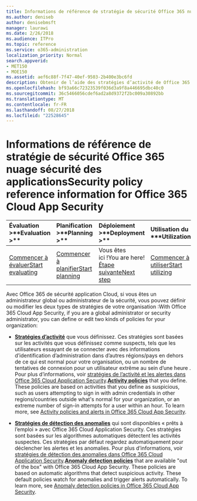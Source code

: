```yaml
---
title: Informations de référence de stratégie de sécurité Office 365 nuage sécurité des applications
ms.author: deniseb
author: denisebmsft
manager: laurawi
ms.date: 2/26/2018
ms.audience: ITPro
ms.topic: reference
ms.service: o365-administration
localization_priority: Normal
search.appverid:
- MET150
- MOE150
ms.assetid: aef6c88f-7f47-40ef-9503-2b400e3bc6fd
description: Obtenir de l’aide des stratégies d’activité de Office 365 et des stratégies de détection des anomalies.
ms.openlocfilehash: bf93a66c72323539f036d3a9f8a446695dbc40c0
ms.sourcegitcommit: 36c5466056cdef6ad2a8d9372f2bc009a30892bb
ms.translationtype: MT
ms.contentlocale: fr-FR
ms.lasthandoff: 08/27/2018
ms.locfileid: "22528645"
---
```

# <a name="security-policy-reference-information-for-office-365-cloud-app-security"></a><span data-ttu-id="a3063-103">Informations de référence de stratégie de sécurité Office 365 nuage sécurité des applications</span><span class="sxs-lookup"><span data-stu-id="a3063-103">Security policy reference information for Office 365 Cloud App Security</span></span>
  
|<span data-ttu-id="a3063-104">Évaluation **\>**</span><span class="sxs-lookup"><span data-stu-id="a3063-104">****Evaluation** \>**</span></span>|<span data-ttu-id="a3063-105">Planification **\>**</span><span class="sxs-lookup"><span data-stu-id="a3063-105">****Planning** \>**</span></span>|<span data-ttu-id="a3063-106">Déploiement **\>**</span><span class="sxs-lookup"><span data-stu-id="a3063-106">****Deployment** \>**</span></span>|<span data-ttu-id="a3063-107">Utilisation du \*\*\*</span><span class="sxs-lookup"><span data-stu-id="a3063-107">****Utilization****</span></span>|
|:-----|:-----|:-----|:-----|
|[<span data-ttu-id="a3063-108">Commencer à évaluer</span><span class="sxs-lookup"><span data-stu-id="a3063-108">Start evaluating</span></span>](office-365-cas-overview.md) <br/> |[<span data-ttu-id="a3063-109">Commencer à planifier</span><span class="sxs-lookup"><span data-stu-id="a3063-109">Start planning</span></span>](get-ready-for-office-365-cas.md) <br/> |<span data-ttu-id="a3063-110">Vous êtes ici !</span><span class="sxs-lookup"><span data-stu-id="a3063-110">You are here!</span></span>  <br/> [<span data-ttu-id="a3063-111">Étape suivante</span><span class="sxs-lookup"><span data-stu-id="a3063-111">Next step</span></span>](review-office-365-cas-alerts.md) <br/> |[<span data-ttu-id="a3063-112">Commencer à utiliser</span><span class="sxs-lookup"><span data-stu-id="a3063-112">Start utilizing</span></span>](utilization-activities-for-ocas.md) <br/> |
   
<span data-ttu-id="a3063-113">Avec Office 365 de sécurité application Cloud, si vous êtes un administrateur global ou administrateur de la sécurité, vous pouvez définir ou modifier les deux types de stratégies de votre organisation :</span><span class="sxs-lookup"><span data-stu-id="a3063-113">With Office 365 Cloud App Security, if you are a global administrator or security administrator, you can define or edit two kinds of policies for your organization:</span></span>
  
- <span data-ttu-id="a3063-p101">**[Stratégies d’activité](activity-policies-and-alerts.md)** que vous définissez. Ces stratégies sont basées sur les activités que vous définissez comme suspects, tels que les utilisateurs essayant de se connecter avec des informations d’identification d’administration dans d’autres régions/pays en dehors de ce qui est normal pour votre organisation, ou un nombre de tentatives de connexion pour un utilisateur extrême au sein d’une heure . Pour plus d’informations, voir [stratégies de l’activité et les alertes dans Office 365 Cloud Application Security](activity-policies-and-alerts.md).</span><span class="sxs-lookup"><span data-stu-id="a3063-p101">**[Activity policies](activity-policies-and-alerts.md)** that you define. These policies are based on activities that you define as suspicious, such as users attempting to sign in with admin credentials in other regions/countries outside what's normal for your organization, or an extreme number of sign-in attempts for a user within an hour. To learn more, see [Activity policies and alerts in Office 365 Cloud App Security](activity-policies-and-alerts.md).</span></span>
    
- <span data-ttu-id="a3063-p102">**[Stratégies de détection des anomalies](anomaly-detection-policies-in-ocas.md)** qui sont disponibles « prêts à l’emploi » avec Office 365 Cloud Application Security. Ces stratégies sont basées sur les algorithmes automatiques détectent les activités suspectes. Ces stratégies par défaut regardez automatiquement pour déclencher les alertes et les anomalies. Pour plus d’informations, voir [stratégies de détection des anomalies dans Office 365 Cloud Application Security](anomaly-detection-policies-in-ocas.md).</span><span class="sxs-lookup"><span data-stu-id="a3063-p102">**[Anomaly detection policies](anomaly-detection-policies-in-ocas.md)** that are available "out of the box" with Office 365 Cloud App Security. These policies are based on automatic algorithms that detect suspicious activity. These default policies watch for anomalies and trigger alerts automatically. To learn more, see [Anomaly detection policies in Office 365 Cloud App Security](anomaly-detection-policies-in-ocas.md).</span></span>
    

